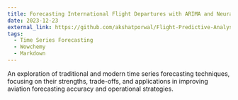 ```yaml
---
title: Forecasting International Flight Departures with ARIMA and Neural Networks
date: 2023-12-23
external_link: https://github.com/akshatporwal/Flight-Predictive-Analysis-ARIMA-Neural-Networks
tags:
  - Time Series Forecasting
  - Wowchemy
  - Markdown
---
```


An exploration of traditional and modern time series forecasting techniques, focusing on their strengths, trade-offs, and applications in improving aviation forecasting accuracy and operational strategies.
<!--more-->
